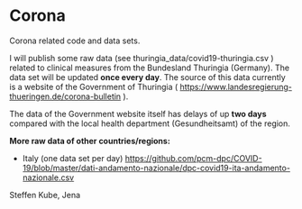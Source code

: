 # Corona
Corona related code and data sets.

I will publish some raw data (see thuringia_data/covid19-thuringia.csv ) related to clinical measures from the Bundesland Thuringia (Germany). The data set will be updated **once every day**. 
The source of this data currently is a website of the Government of Thuringia ( https://www.landesregierung-thueringen.de/corona-bulletin ).

The data of the Government website itself has delays of up **two days** compared with the local health department (Gesundheitsamt) of the region.


**More raw data of other countries/regions:**
  * Italy (one data set per day)  https://github.com/pcm-dpc/COVID-19/blob/master/dati-andamento-nazionale/dpc-covid19-ita-andamento-nazionale.csv


Steffen Kube, Jena

